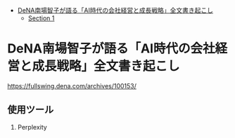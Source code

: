 - [DeNA南場智子が語る「AI時代の会社経営と成長戦略」全文書き起こし](#DeNA南場智子が語る「AI時代の会社経営と成長戦略」全文書き起こし)
  - [Section 1](#section-1)

# DeNA南場智子が語る「AI時代の会社経営と成長戦略」全文書き起こし 
https://fullswing.dena.com/archives/100153/

## 使用ツール
1. Perplexity
